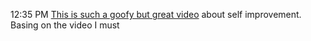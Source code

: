 
12:35 PM
[This is such a goofy but great video](https://www.youtube.com/watch?v=-gHU3BPHHfQ) about self improvement. Basing on the video I must 